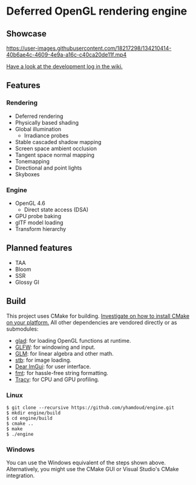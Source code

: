 # Deferred OpenGL rendering engine

## Showcase

https://user-images.githubusercontent.com/18217298/134210414-40b6ae4c-4609-4e9a-a16c-c40ca20de11f.mp4

[Have a look at the development log in the wiki.](https://github.com/yhamdoud/engine/wiki/Development-Log)

## Features

### Rendering

-   Deferred rendering
-   Physically based shading
-   Global illumination
    -   Irradiance probes
-   Stable cascaded shadow mapping
-   Screen space ambient occlusion
-   Tangent space normal mapping
-   Tonemapping
-   Directional and point lights
-   Skyboxes

### Engine

-   OpenGL 4.6
    -   Direct state access (DSA)
-   GPU probe baking
-   glTF model loading
-   Transform hierarchy

## Planned features

-   TAA
-   Bloom
-   SSR
-   Glossy GI

## Build

This project uses CMake for
building. [Investigate on how to install CMake on your platform.](https://cmake.org/install/)
All other dependencies are vendored directly or as submodules:

-   [glad](https://github.com/Dav1dde/glad): for loading OpenGL functions at runtime.
-   [GLFW](https://github.com/glfw/glfw): for windowing and input.
-   [GLM](https://github.com/g-truc/glm): for linear algebra and other math.
-   [stb](https://github.com/nothings/stb): for image loading.
-   [Dear ImGui](https://github.com/ocornut/imgui): for user interface.
-   [fmt](https://github.com/fmtlib/fmt): for hassle-free string formatting.
-   [Tracy](https://github.com/fmtlib/fmt): for CPU and GPU profiling.

### Linux

```shell
$ git clone --recursive https://github.com/yhamdoud/engine.git
$ mkdir engine/build
$ cd engine/build
$ cmake ..
$ make
$ ./engine
```

### Windows

You can use the Windows equivalent of the steps shown above. Alternatively, you might use the CMake GUI or Visual
Studio's CMake integration.
